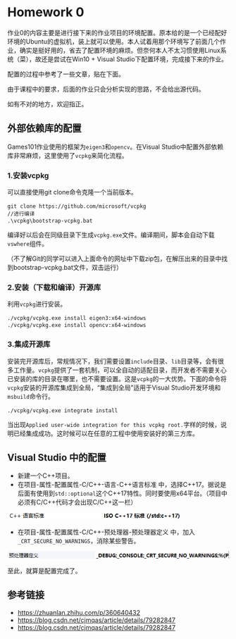 # Homework 0

作业0的内容主要是进行接下来的作业项目的环境配置。原本给的是一个已经配好环境的Ubuntu的虚拟机，装上就可以使用。本人试着用那个环境写了前面几个作业，确实是挺好用的，省去了配置环境的麻烦。但奈何本人不太习惯使用Linux系统（菜），故还是尝试在Win10 + Visual Studio下配置环境，完成接下来的作业。

配置的过程中参考了一些文章，贴在下面。

由于课程中的要求，后面的作业只会分析实现的思路，不会给出源代码。

如有不对的地方，欢迎指正。

## 外部依赖库的配置

Games101作业使用的框架为`eigen3`和`opencv`。在Visual Studio中配置外部依赖库非常麻烦，这里使用了`vcpkg`来简化流程。

### 1.安装vcpkg

可以直接使用git clone命令克隆一个当前版本。

```
git clone https://github.com/microsoft/vcpkg
//进行编译
.\vcpkg\bootstrap-vcpkg.bat
```

编译好以后会在同级目录下生成`vcpkg.exe`文件。编译期间，脚本会自动下载`vswhere`组件。

（不了解Git的同学可以进入上面命令的网址中下载zip包，在解压出来的目录中找到bootstrap-vcpkg.bat文件，双击运行）

### 2.安装（下载和编译）开源库

利用`vcpkg`进行安装。

```
./vcpkg/vcpkg.exe install eigen3:x64-windows
./vcpkg/vcpkg.exe install opencv:x64-windows
```

### 3.集成开源库

安装完开源库后，常规情况下，我们需要设置`include`目录、`lib`目录等，会有很多工作量。`vcpkg`提供了一套机制，可以全自动的适配目录，而开发者不需要关心已安装的库的目录在哪里，也不需要设置。这是`vcpkg`的一大优势。下面的命令将`vcpkg`安装的开源库集成到全局，“集成到全局”适用于Visual Studio开发环境和`msbuild`命令行。

```
./vcpkg/vcpkg.exe integrate install
```

当出现`Applied user-wide integration for this vcpkg root.`字样的时候，说明已经集成成功。这时候可以在任意的工程中使用安装好的第三方库。

## Visual Studio 中的配置

* 新建一个C++项目。
* 在项目-属性-配置属性-C/C++-语言-C++语言标准 中，选择C++17。据说是后面有使用到`std::optional`这个C++17特性。同时要使用x64平台。（项目中必须有C/C++代码才会出现C/C++这一栏）

![修改语言标准](https://github.com/Orznijiang/MyImageBed/blob/main/My-Learn/Games%20101/homework/homework_notes/hw0_c++17.png?raw=true "修改语言标准")

* 在项目-属性-配置属性-C/C++-预处理器-预处理器定义 中，加入`_CRT_SECURE_NO_WARNINGS`，消除某些警告。

![加入预处理器定义](https://github.com/Orznijiang/MyImageBed/blob/main/My-Learn/Games%20101/homework/homework_notes/hw0_define.png?raw=true "加入预处理器定义")

至此，就算是配置完成了。

## 参考链接

* https://zhuanlan.zhihu.com/p/360640432
* https://blog.csdn.net/cjmqas/article/details/79282847
* https://blog.csdn.net/cjmqas/article/details/79282847